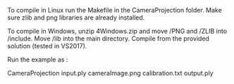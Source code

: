To compile in Linux run the Makefile in the CameraProjection folder. Make sure zlib and png libraries are already installed.

To compile in Windows, unzip 4Windows.zip and move /PNG and /ZLIB into /include. Move /lib into the main directory. Compile from the provided solution (tested in VS2017).

Run the example as :

CameraProjection input.ply cameraImage.png calibration.txt output.ply

